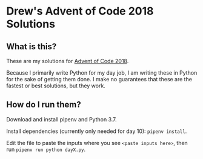 # Drew's Advent of Code 2018 Solutions

## What is this?

These are my solutions for [Advent of Code 2018](https://adventofcode.com/2018).

Because I primarily write Python for my day job, I am writing these in Python
for the sake of getting them done. I make no guarantees that these are the
fastest or best solutions, but they work.

## How do I run them?

Download and install pipenv and Python 3.7.

Install dependencies (currently only needed for day 10): `pipenv install`.

Edit the file to paste the inputs where you see `<paste inputs here>`,
then run `pipenv run python dayX.py`.
